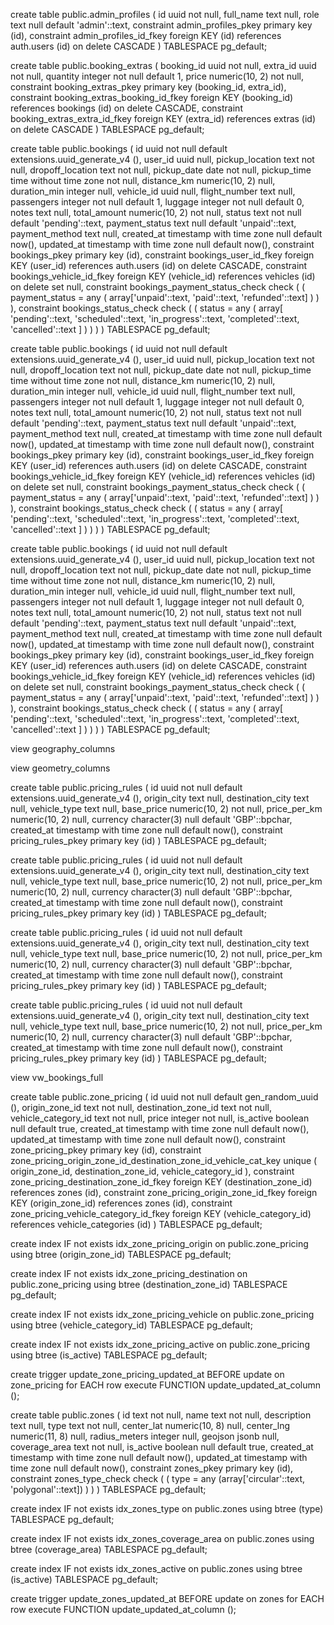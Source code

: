 create table public.admin_profiles (
  id uuid not null,
  full_name text null,
  role text null default 'admin'::text,
  constraint admin_profiles_pkey primary key (id),
  constraint admin_profiles_id_fkey foreign KEY (id) references auth.users (id) on delete CASCADE
) TABLESPACE pg_default;

create table public.booking_extras (
  booking_id uuid not null,
  extra_id uuid not null,
  quantity integer not null default 1,
  price numeric(10, 2) not null,
  constraint booking_extras_pkey primary key (booking_id, extra_id),
  constraint booking_extras_booking_id_fkey foreign KEY (booking_id) references bookings (id) on delete CASCADE,
  constraint booking_extras_extra_id_fkey foreign KEY (extra_id) references extras (id) on delete CASCADE
) TABLESPACE pg_default;

create table public.bookings (
  id uuid not null default extensions.uuid_generate_v4 (),
  user_id uuid null,
  pickup_location text not null,
  dropoff_location text not null,
  pickup_date date not null,
  pickup_time time without time zone not null,
  distance_km numeric(10, 2) null,
  duration_min integer null,
  vehicle_id uuid null,
  flight_number text null,
  passengers integer not null default 1,
  luggage integer not null default 0,
  notes text null,
  total_amount numeric(10, 2) not null,
  status text not null default 'pending'::text,
  payment_status text null default 'unpaid'::text,
  payment_method text null,
  created_at timestamp with time zone null default now(),
  updated_at timestamp with time zone null default now(),
  constraint bookings_pkey primary key (id),
  constraint bookings_user_id_fkey foreign KEY (user_id) references auth.users (id) on delete CASCADE,
  constraint bookings_vehicle_id_fkey foreign KEY (vehicle_id) references vehicles (id) on delete set null,
  constraint bookings_payment_status_check check (
    (
      payment_status = any (
        array['unpaid'::text, 'paid'::text, 'refunded'::text]
      )
    )
  ),
  constraint bookings_status_check check (
    (
      status = any (
        array[
          'pending'::text,
          'scheduled'::text,
          'in_progress'::text,
          'completed'::text,
          'cancelled'::text
        ]
      )
    )
  )
) TABLESPACE pg_default;

create table public.bookings (
  id uuid not null default extensions.uuid_generate_v4 (),
  user_id uuid null,
  pickup_location text not null,
  dropoff_location text not null,
  pickup_date date not null,
  pickup_time time without time zone not null,
  distance_km numeric(10, 2) null,
  duration_min integer null,
  vehicle_id uuid null,
  flight_number text null,
  passengers integer not null default 1,
  luggage integer not null default 0,
  notes text null,
  total_amount numeric(10, 2) not null,
  status text not null default 'pending'::text,
  payment_status text null default 'unpaid'::text,
  payment_method text null,
  created_at timestamp with time zone null default now(),
  updated_at timestamp with time zone null default now(),
  constraint bookings_pkey primary key (id),
  constraint bookings_user_id_fkey foreign KEY (user_id) references auth.users (id) on delete CASCADE,
  constraint bookings_vehicle_id_fkey foreign KEY (vehicle_id) references vehicles (id) on delete set null,
  constraint bookings_payment_status_check check (
    (
      payment_status = any (
        array['unpaid'::text, 'paid'::text, 'refunded'::text]
      )
    )
  ),
  constraint bookings_status_check check (
    (
      status = any (
        array[
          'pending'::text,
          'scheduled'::text,
          'in_progress'::text,
          'completed'::text,
          'cancelled'::text
        ]
      )
    )
  )
) TABLESPACE pg_default;

create table public.bookings (
  id uuid not null default extensions.uuid_generate_v4 (),
  user_id uuid null,
  pickup_location text not null,
  dropoff_location text not null,
  pickup_date date not null,
  pickup_time time without time zone not null,
  distance_km numeric(10, 2) null,
  duration_min integer null,
  vehicle_id uuid null,
  flight_number text null,
  passengers integer not null default 1,
  luggage integer not null default 0,
  notes text null,
  total_amount numeric(10, 2) not null,
  status text not null default 'pending'::text,
  payment_status text null default 'unpaid'::text,
  payment_method text null,
  created_at timestamp with time zone null default now(),
  updated_at timestamp with time zone null default now(),
  constraint bookings_pkey primary key (id),
  constraint bookings_user_id_fkey foreign KEY (user_id) references auth.users (id) on delete CASCADE,
  constraint bookings_vehicle_id_fkey foreign KEY (vehicle_id) references vehicles (id) on delete set null,
  constraint bookings_payment_status_check check (
    (
      payment_status = any (
        array['unpaid'::text, 'paid'::text, 'refunded'::text]
      )
    )
  ),
  constraint bookings_status_check check (
    (
      status = any (
        array[
          'pending'::text,
          'scheduled'::text,
          'in_progress'::text,
          'completed'::text,
          'cancelled'::text
        ]
      )
    )
  )
) TABLESPACE pg_default;

view geography_columns

view geometry_columns

create table public.pricing_rules (
  id uuid not null default extensions.uuid_generate_v4 (),
  origin_city text null,
  destination_city text null,
  vehicle_type text null,
  base_price numeric(10, 2) not null,
  price_per_km numeric(10, 2) null,
  currency character(3) null default 'GBP'::bpchar,
  created_at timestamp with time zone null default now(),
  constraint pricing_rules_pkey primary key (id)
) TABLESPACE pg_default;

create table public.pricing_rules (
  id uuid not null default extensions.uuid_generate_v4 (),
  origin_city text null,
  destination_city text null,
  vehicle_type text null,
  base_price numeric(10, 2) not null,
  price_per_km numeric(10, 2) null,
  currency character(3) null default 'GBP'::bpchar,
  created_at timestamp with time zone null default now(),
  constraint pricing_rules_pkey primary key (id)
) TABLESPACE pg_default;

create table public.pricing_rules (
  id uuid not null default extensions.uuid_generate_v4 (),
  origin_city text null,
  destination_city text null,
  vehicle_type text null,
  base_price numeric(10, 2) not null,
  price_per_km numeric(10, 2) null,
  currency character(3) null default 'GBP'::bpchar,
  created_at timestamp with time zone null default now(),
  constraint pricing_rules_pkey primary key (id)
) TABLESPACE pg_default;

create table public.pricing_rules (
  id uuid not null default extensions.uuid_generate_v4 (),
  origin_city text null,
  destination_city text null,
  vehicle_type text null,
  base_price numeric(10, 2) not null,
  price_per_km numeric(10, 2) null,
  currency character(3) null default 'GBP'::bpchar,
  created_at timestamp with time zone null default now(),
  constraint pricing_rules_pkey primary key (id)
) TABLESPACE pg_default;

view vw_bookings_full

create table public.zone_pricing (
  id uuid not null default gen_random_uuid (),
  origin_zone_id text not null,
  destination_zone_id text not null,
  vehicle_category_id text not null,
  price integer not null,
  is_active boolean null default true,
  created_at timestamp with time zone null default now(),
  updated_at timestamp with time zone null default now(),
  constraint zone_pricing_pkey primary key (id),
  constraint zone_pricing_origin_zone_id_destination_zone_id_vehicle_cat_key unique (
    origin_zone_id,
    destination_zone_id,
    vehicle_category_id
  ),
  constraint zone_pricing_destination_zone_id_fkey foreign KEY (destination_zone_id) references zones (id),
  constraint zone_pricing_origin_zone_id_fkey foreign KEY (origin_zone_id) references zones (id),
  constraint zone_pricing_vehicle_category_id_fkey foreign KEY (vehicle_category_id) references vehicle_categories (id)
) TABLESPACE pg_default;

create index IF not exists idx_zone_pricing_origin on public.zone_pricing using btree (origin_zone_id) TABLESPACE pg_default;

create index IF not exists idx_zone_pricing_destination on public.zone_pricing using btree (destination_zone_id) TABLESPACE pg_default;

create index IF not exists idx_zone_pricing_vehicle on public.zone_pricing using btree (vehicle_category_id) TABLESPACE pg_default;

create index IF not exists idx_zone_pricing_active on public.zone_pricing using btree (is_active) TABLESPACE pg_default;

create trigger update_zone_pricing_updated_at BEFORE
update on zone_pricing for EACH row
execute FUNCTION update_updated_at_column ();

create table public.zones (
  id text not null,
  name text not null,
  description text null,
  type text not null,
  center_lat numeric(10, 8) null,
  center_lng numeric(11, 8) null,
  radius_meters integer null,
  geojson jsonb null,
  coverage_area text not null,
  is_active boolean null default true,
  created_at timestamp with time zone null default now(),
  updated_at timestamp with time zone null default now(),
  constraint zones_pkey primary key (id),
  constraint zones_type_check check (
    (
      type = any (array['circular'::text, 'polygonal'::text])
    )
  )
) TABLESPACE pg_default;

create index IF not exists idx_zones_type on public.zones using btree (type) TABLESPACE pg_default;

create index IF not exists idx_zones_coverage_area on public.zones using btree (coverage_area) TABLESPACE pg_default;

create index IF not exists idx_zones_active on public.zones using btree (is_active) TABLESPACE pg_default;

create trigger update_zones_updated_at BEFORE
update on zones for EACH row
execute FUNCTION update_updated_at_column ();